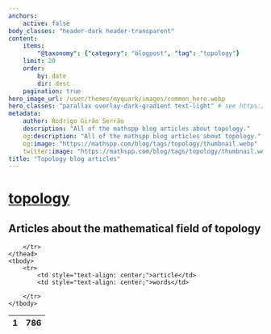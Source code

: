 ```yaml
---
anchors:
    active: false
body_classes: "header-dark header-transparent"
content:
    items:
        "@taxonomy": {"category": "blogpost", "tag": "topology"}
    limit: 20
    order:
        by: date
        dir: desc
    pagination: true
hero_image_url: /user/themes/myquark/images/common_hero.webp
hero_classes: "parallax overlay-dark-gradient text-light" # see https://demo.getgrav.org/blog-skeleton/blog/hero-classes
metadata:
    author: Rodrigo Girão Serrão
    description: "All of the mathspp blog articles about topology."
    og:description: "All of the mathspp blog articles about topology."
    og:image: "https://mathspp.com/blog/tags/topology/thumbnail.webp"
    twitter:image: "https://mathspp.com/blog/tags/topology/thumbnail.webp"
title: "Topology blog articles"
---
```


# <a href="/blog/tags/topology" class="label label-primary tag-title">topology</a>


## Articles about the mathematical field of topology



<table class="stats-table">
    <thead>
        <tr>
            <th style="text-align: center;">1</th>
            <th style="text-align: center;">786</th>
            
        </tr>
    </thead>
    <tbody>
        <tr>
            <td style="text-align: center;">article</td>
            <td style="text-align: center;">words</td>
            
        </tr>
    </tbody>
</table>